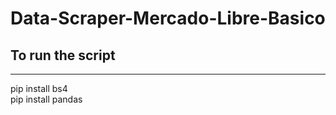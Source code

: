 # Data-Scraper-Mercado-Libre-Basico

## To run the script
----------------------------------

pip install bs4
<br>
pip install pandas
